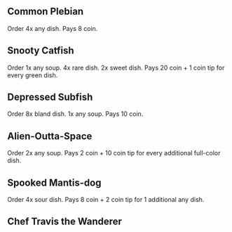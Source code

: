 ## Common Plebian

Order 4x any dish.
Pays 8 coin.

## Snooty Catfish

Order 1x any soup. 4x rare dish. 2x sweet dish.
Pays 20 coin + 1 coin tip for every green dish.

## Depressed Subfish

Order 8x bland dish. 1x any soup.
Pays 10 coin.

## Alien-Outta-Space

Order 2x any soup.
Pays 2 coin + 10 coin tip for every additional full-color dish.

## Spooked Mantis-dog

Order 4x sour dish.
Pays 8 coin + 2 coin tip for 1 additional any dish.

## Chef Travis the Wanderer
